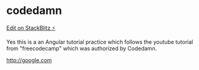# codedamn

[Edit on StackBlitz ⚡️](https://stackblitz.com/edit/codedamn)


Yes this is a an Angular tutorial practice which follows the youtube tutorial from "freecodecamp" which was authorized by Codedamn.

http://google.com





